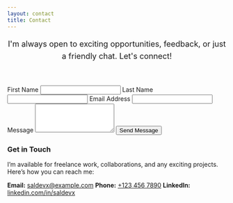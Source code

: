 ```yaml
---
layout: contact
title: Contact
---
```

<div class="container">
    <p style="font-size: 18px; line-height: 1.6; text-align: center;">
    I'm always open to exciting opportunities, feedback, or just a friendly chat. Let's connect!
</p>
    <br><br>
    <div class="form">
        <form action="#" method="POST">
            <label for="first-name">First Name</label>
            <input type="text" id="first-name" name="first-name" required>
            <label for="last-name">Last Name</label>
            <input type="text" id="last-name" name="last-name" required>
            <label for="email">Email Address</label>
            <input type="email" id="email" name="email" required>
            <label for="message">Message</label>
            <textarea id="message" name="message" rows="4" required></textarea>
            <button type="submit">Send Message</button>
        </form>
    </div>
    <div>
        <h3>Get in Touch</h3>
        <p>I’m available for freelance work, collaborations, and any exciting projects. Here’s how you can reach me:</p>
    </div>
    <div class="contact-details">
        <div class="contact-grid">
            <span><strong>Email:</strong></span> 
            <a href="mailto:saldevx@example.com" class="black-link">saldevx@example.com</a>
            <span><strong>Phone:</strong></span> 
            <a href="tel:+1234567890" class="black-link">+123 456 7890</a>
            <span><strong>LinkedIn:</strong></span> 
            <a href="https://www.linkedin.com/in/saldevx" class="black-link">linkedin.com/in/saldevx</a>
        </div>
    </div>
</div>





